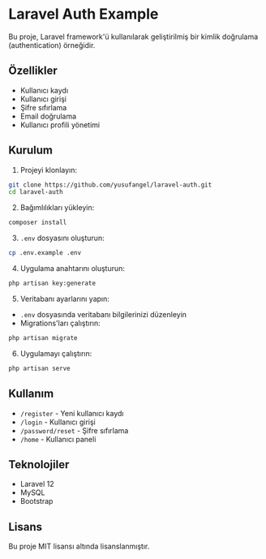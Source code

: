 # Laravel Auth Example

Bu proje, Laravel framework'ü kullanılarak geliştirilmiş bir kimlik doğrulama (authentication) örneğidir.

## Özellikler

- Kullanıcı kaydı
- Kullanıcı girişi
- Şifre sıfırlama
- Email doğrulama
- Kullanıcı profili yönetimi

## Kurulum

1. Projeyi klonlayın:
```bash
git clone https://github.com/yusufangel/laravel-auth.git
cd laravel-auth
```

2. Bağımlılıkları yükleyin:
```bash
composer install
```

3. `.env` dosyasını oluşturun:
```bash
cp .env.example .env
```

4. Uygulama anahtarını oluşturun:
```bash
php artisan key:generate
```

5. Veritabanı ayarlarını yapın:
- `.env` dosyasında veritabanı bilgilerinizi düzenleyin
- Migrations'ları çalıştırın:
```bash
php artisan migrate
```

6. Uygulamayı çalıştırın:
```bash
php artisan serve
```

## Kullanım

- `/register` - Yeni kullanıcı kaydı
- `/login` - Kullanıcı girişi
- `/password/reset` - Şifre sıfırlama
- `/home` - Kullanıcı paneli

## Teknolojiler

- Laravel 12
- MySQL
- Bootstrap

## Lisans

Bu proje MIT lisansı altında lisanslanmıştır.
